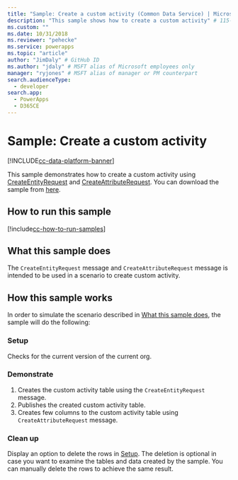 ```yaml
---
title: "Sample: Create a custom activity (Common Data Service) | Microsoft Docs" # Intent and product brand in a unique string of 43-59 chars including spaces
description: "This sample shows how to create a custom activity" # 115-145 characters including spaces. This abstract displays in the search result.
ms.custom: ""
ms.date: 10/31/2018
ms.reviewer: "pehecke"
ms.service: powerapps
ms.topic: "article"
author: "JimDaly" # GitHub ID
ms.author: "jdaly" # MSFT alias of Microsoft employees only
manager: "ryjones" # MSFT alias of manager or PM counterpart
search.audienceType: 
  - developer
search.app: 
  - PowerApps
  - D365CE
---
```

# Sample: Create a custom activity

[!INCLUDE[cc-data-platform-banner](../../../../includes/cc-data-platform-banner.md)]

This sample demonstrates how to create a custom activity using [CreateEntityRequest](https://docs.microsoft.com/dotnet/api/microsoft.xrm.sdk.messages.createentityrequest?view=dynamics-general-ce-9) and [CreateAttributeRequest](https://docs.microsoft.com/dotnet/api/microsoft.xrm.sdk.messages.createattributerequest?view=dynamics-general-ce-9). You can download the sample from [here](https://github.com/Microsoft/PowerApps-Samples/tree/master/cds/orgsvc/C%23/CustomActivity). 

## How to run this sample

[!include[cc-how-to-run-samples](../../includes/cc-how-to-run-samples.md)]

## What this sample does

The `CreateEntityRequest` message and `CreateAttributeRequest` message is intended to be used in a scenario to create custom activity.

## How this sample works

In order to simulate the scenario described in [What this sample does](#what-this-sample-does), the sample will do the following:

### Setup

Checks for the current version of the current org.

### Demonstrate

1. Creates the custom activity table using the `CreateEntityRequest` message.
2. Publishes the created custom activity table.
3. Creates few columns to the custom activity table using `CreateAttributeRequest` message.

### Clean up

Display an option to delete the rows in [Setup](#setup). The deletion is optional in case you want to examine the tables and data created by the sample. You can manually delete the rows to achieve the same result.

